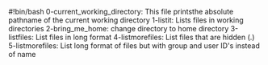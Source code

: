 #!bin/bash
0-current_working_directory: This file printsthe absolute pathname of the current working directory
1-listit: Lists files in working directories
2-bring_me_home: change directory to home directory
3-listfiles: List files in long format
4-listmorefiles: List files that are hidden (.)
5-listmorefiles: List long format of files but with group and user ID's instead of name
